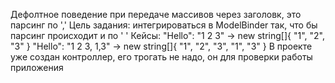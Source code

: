 Дефолтное поведение при передаче массивов через заголовк, это парсинг по ','
Цель задания: интегрироваться в ModelBinder  так, что бы парсинг происходит и по ' '
Кейсы:
"Hello": "1 2 3" -> new string[]{ "1", "2", "3" }
"Hello": "1 2 3,   1,3" -> new string[]{ "1", "2", "3", "1", "3" }
В проекте уже создан контроллер, его трогать не надо, он для проверки работы приложения
